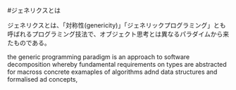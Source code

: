 #ジェネリクスとは

ジェネリクスとは、「対称性(genericity)」「ジェネリックプログラミング」とも呼ばれるプログラミング技法で、オブジェクト思考とは異なるパラダイムから来たものである。

the generic programming paradigm is an approach to software decomposition whereby fundamental requirements on types are abstracted for macross concrete examaples of algorithms adnd data structures and formalised ad concepts,
